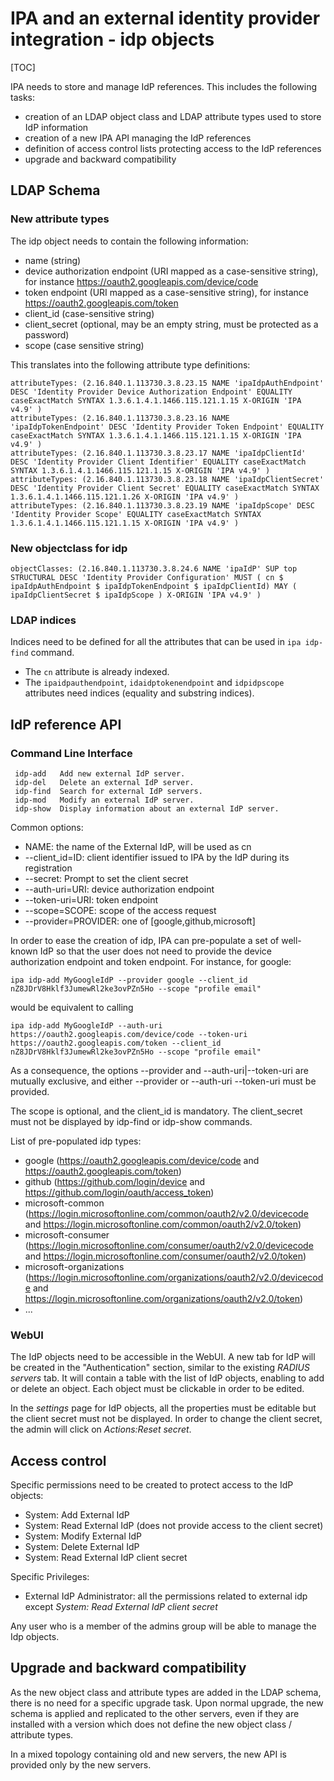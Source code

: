 # IPA and an external identity provider integration - idp objects

[TOC]

IPA needs to store and manage IdP references. This includes the following
tasks:
* creation of an LDAP object class and LDAP attribute types used to store IdP
information
* creation of a new IPA API managing the IdP references
* definition of access control lists protecting access to the IdP references
* upgrade and backward compatibility

## LDAP Schema

### New attribute types

The idp object needs to contain the following information:
* name (string)
* device authorization endpoint (URI mapped as a case-sensitive string),
for instance https://oauth2.googleapis.com/device/code
* token endpoint (URI mapped as a case-sensitive string),
for instance https://oauth2.googleapis.com/token
* client_id (case-sensitive string)
* client_secret (optional, may be an empty string, must be protected as
a password)
* scope (case sensitive string)

This translates into the following attribute type definitions:
```text
attributeTypes: (2.16.840.1.113730.3.8.23.15 NAME 'ipaIdpAuthEndpoint' DESC 'Identity Provider Device Authorization Endpoint' EQUALITY caseExactMatch SYNTAX 1.3.6.1.4.1.1466.115.121.1.15 X-ORIGIN 'IPA v4.9' )
attributeTypes: (2.16.840.1.113730.3.8.23.16 NAME 'ipaIdpTokenEndpoint' DESC 'Identity Provider Token Endpoint' EQUALITY caseExactMatch SYNTAX 1.3.6.1.4.1.1466.115.121.1.15 X-ORIGIN 'IPA v4.9' )
attributeTypes: (2.16.840.1.113730.3.8.23.17 NAME 'ipaIdpClientId' DESC 'Identity Provider Client Identifier' EQUALITY caseExactMatch SYNTAX 1.3.6.1.4.1.1466.115.121.1.15 X-ORIGIN 'IPA v4.9' )
attributeTypes: (2.16.840.1.113730.3.8.23.18 NAME 'ipaIdpClientSecret' DESC 'Identity Provider Client Secret' EQUALITY caseExactMatch SYNTAX 1.3.6.1.4.1.1466.115.121.1.26 X-ORIGIN 'IPA v4.9' )
attributeTypes: (2.16.840.1.113730.3.8.23.19 NAME 'ipaIdpScope' DESC 'Identity Provider Scope' EQUALITY caseExactMatch SYNTAX 1.3.6.1.4.1.1466.115.121.1.15 X-ORIGIN 'IPA v4.9' )
```

### New objectclass for idp

```text
objectClasses: (2.16.840.1.113730.3.8.24.6 NAME 'ipaIdP' SUP top STRUCTURAL DESC 'Identity Provider Configuration' MUST ( cn $ ipaIdpAuthEndpoint $ ipaIdpTokenEndpoint $ ipaIdpClientId) MAY ( ipaIdpClientSecret $ ipaIdpScope ) X-ORIGIN 'IPA v4.9' )
```

### LDAP indices

Indices need to be defined for all the attributes that can be used in
`ipa idp-find` command.
- The `cn` attribute is already indexed.
- The `ipaidpauthendpoint`, `idaidptokenendpoint` and `idpidpscope` attributes
need indices (equality and substring indices).


## IdP reference API

### Command Line Interface
```
 idp-add   Add new external IdP server.
 idp-del   Delete an external IdP server.
 idp-find  Search for external IdP servers.
 idp-mod   Modify an external IdP server.
 idp-show  Display information about an external IdP server.
```

Common options:
* NAME: the name of the External IdP, will be used as cn
* --client_id=ID: client identifier issued to IPA by the IdP during its
registration
* --secret: Prompt to set the client secret
* --auth-uri=URI: device authorization endpoint
* --token-uri=URI: token endpoint
* --scope=SCOPE: scope of the access request
* --provider=PROVIDER: one of [google,github,microsoft]

In order to ease the creation of idp, IPA can pre-populate a set of
well-known IdP so that the user does not need to provide the device
authorization endpoint and token endpoint.
For instance, for google:
```
ipa idp-add MyGoogleIdP --provider google --client_id nZ8JDrV8Hklf3JumewRl2ke3ovPZn5Ho --scope "profile email"
```
would be equivalent to calling
```
ipa idp-add MyGoogleIdP --auth-uri https://oauth2.googleapis.com/device/code --token-uri https://oauth2.googleapis.com/token --client_id nZ8JDrV8Hklf3JumewRl2ke3ovPZn5Ho --scope "profile email"
```

As a consequence, the options --provider and --auth-uri|--token-uri are
mutually exclusive, and either --provider or --auth-uri --token-uri must be
provided.

The scope is optional, and the client_id is mandatory.
The client_secret must not be displayed by idp-find or idp-show
commands.

List of pre-populated idp types:
* google (https://oauth2.googleapis.com/device/code and https://oauth2.googleapis.com/token)
* github (https://github.com/login/device and https://github.com/login/oauth/access_token)
* microsoft-common (https://login.microsoftonline.com/common/oauth2/v2.0/devicecode and https://login.microsoftonline.com/common/oauth2/v2.0/token)
* microsoft-consumer (https://login.microsoftonline.com/consumer/oauth2/v2.0/devicecode and https://login.microsoftonline.com/consumer/oauth2/v2.0/token)
* microsoft-organizations (https://login.microsoftonline.com/organizations/oauth2/v2.0/devicecode and https://login.microsoftonline.com/organizations/oauth2/v2.0/token)
* ...


### WebUI

The IdP objects need to be accessible in the WebUI. A new tab for
IdP will be created in the "Authentication" section, similar to
the existing _RADIUS servers_ tab. It will contain a table with the
list of IdP objects, enabling to add or delete an object.
Each object must be clickable in order to be edited.

In the _settings_ page for IdP objects, all the properties must be editable
but the client secret must not be displayed.
In order to change the client secret, the admin will click on
_Actions:Reset secret_.

## Access control

Specific permissions need to be created to protect access to the IdP objects:
* System: Add External IdP
* System: Read External IdP (does not provide access to the client secret)
* System: Modify External IdP
* System: Delete External IdP
* System: Read External IdP client secret

Specific Privileges:
* External IdP Administrator: all the permissions related to external idp
except _System: Read External IdP client secret_

Any user who is a member of the admins group will be able to manage the
Idp objects.

## Upgrade and backward compatibility

As the new object class and attribute types are added in the LDAP schema, there
is no need for a specific upgrade task.
Upon normal upgrade, the new schema is applied and replicated to the other
servers, even if they are installed with a version which does not define the
new object class / attribute types.

In a mixed topology containing old and new servers, the new API is provided
only by the new servers.
